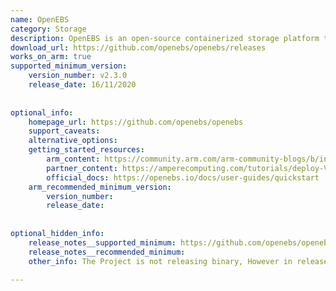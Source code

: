 ```yaml
---
name: OpenEBS
category: Storage
description: OpenEBS is an open-source containerized storage platform that provides persistent storage for Kubernetes workloads.
download_url: https://github.com/openebs/openebs/releases    
works_on_arm: true
supported_minimum_version:
    version_number: v2.3.0 
    release_date: 16/11/2020
 
 
optional_info:
    homepage_url: https://github.com/openebs/openebs
    support_caveats:
    alternative_options:
    getting_started_resources:
        arm_content: https://community.arm.com/arm-community-blogs/b/infrastructure-solutions-blog/posts/nvme-over-fabrics-performance-for-storage-appliances-with-arm-servers 
        partner_content: https://amperecomputing.com/tutorials/deploy-VOD-PoC-demo-on-a-Single-Node-Canonical-MicroK8s
        official_docs: https://openebs.io/docs/user-guides/quickstart
    arm_recommended_minimum_version:
        version_number: 
        release_date:
 
 
optional_hidden_info:
    release_notes__supported_minimum: https://github.com/openebs/openebs/releases/tag/v2.3.0 
    release_notes__recommended_minimum: 
    other_info: The Project is not releasing binary, However in release notes of v2.3.0 it is mentioned ARM64 support got added.
 
---
```

